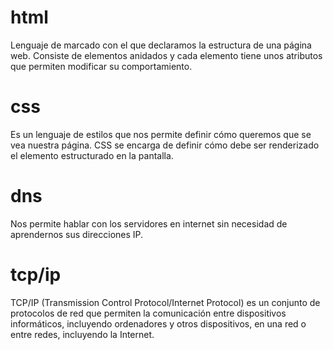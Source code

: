 # html
Lenguaje de marcado con el que declaramos la estructura de una página web. Consiste de elementos anidados y cada elemento tiene unos atributos que permiten modificar su comportamiento.

# css
Es un lenguaje de estilos que nos permite definir cómo queremos que se vea nuestra página.
CSS se encarga de definir cómo debe ser renderizado el elemento estructurado en la pantalla.

# dns
Nos permite hablar con los servidores en internet sin necesidad de aprendernos sus direcciones IP.

# tcp/ip
TCP/IP (Transmission Control Protocol/Internet Protocol) es un conjunto de protocolos de red que permiten la comunicación entre dispositivos informáticos, incluyendo ordenadores y otros dispositivos, en una red o entre redes, incluyendo la Internet.